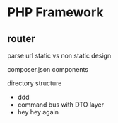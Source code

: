 PHP Framework
================

router
-----------------
parse url
static vs non static design


composer.json components

directory structure
- ddd
- command bus with DTO layer
- hey
hey again
